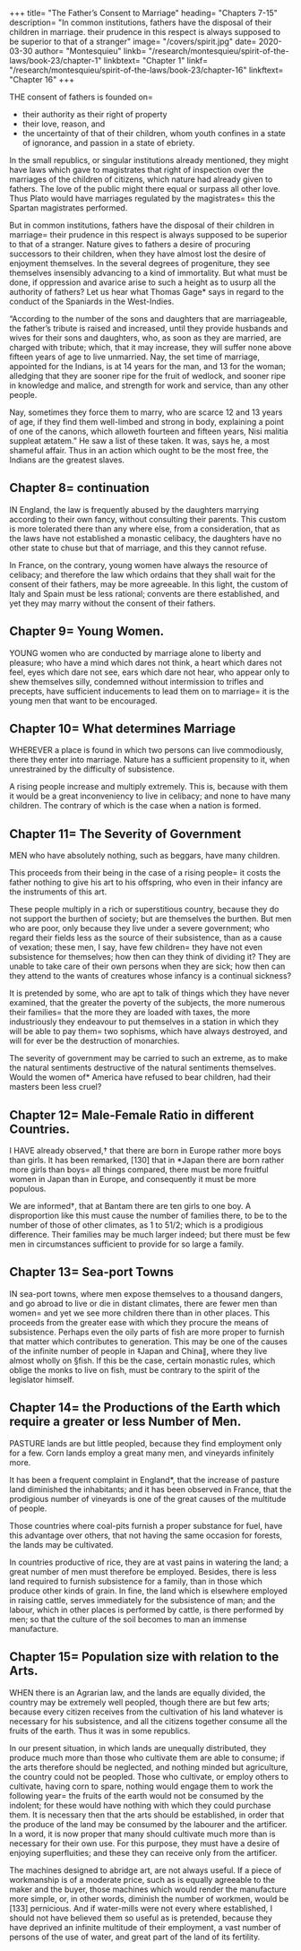 
+++
title=  "The Father’s Consent to Marriage"
heading=  "Chapters 7-15"
description=  "In common institutions, fathers have the disposal of their children in marriage. their prudence in this respect is always supposed to be superior to that of a stranger"
image=  "/covers/spirit.jpg"
date=  2020-03-30
author=  "Montesquieu"
linkb=  "/research/montesquieu/spirit-of-the-laws/book-23/chapter-1"
linkbtext=  "Chapter 1"
linkf=  "/research/montesquieu/spirit-of-the-laws/book-23/chapter-16"
linkftext=  "Chapter 16"
+++

THE consent of fathers is founded on= 
- their authority as their right of property
- their love, reason, and
- the uncertainty of that of their children, whom youth confines in a state of ignorance, and passion in a state of ebriety.

In the small republics, or singular institutions already mentioned, they might have laws which gave to magistrates that right of inspection over the marriages of the children of citizens, which nature had already given to fathers. The love of the public might there equal or surpass all other love. Thus Plato would have marriages regulated by the magistrates=  this the Spartan magistrates performed.

But in common institutions, fathers have the disposal of their children in marriage=  their prudence in this respect is always supposed to be superior to that of a stranger. Nature gives to fathers a desire of procuring successors to their children, when they have almost lost the desire of enjoyment themselves. In the several degrees of progeniture, they see themselves insensibly advancing to a kind of immortality. But what must be done, if oppression and avarice arise to such a height as to usurp all the authority of fathers? Let us hear what Thomas Gage* says in regard to the conduct of the Spaniards in the West-Indies.

“According to the number of the sons and daughters that are marriageable, the father’s tribute is raised and increased, until they provide husbands and wives for their sons and daughters, who, as soon as they are married, are charged with tribute; which, that it may increase, they will suffer none above fifteen years of age to live unmarried. Nay, the set time of marriage, appointed for the Indians, is at 14 years for the man, and 13 for the woman; alledging that they are sooner ripe for the fruit of wedlock, and sooner ripe in knowledge and malice, and strength for work and service, than any other people. 

Nay, sometimes they force them to marry, who are scarce 12 and 13 years of age, if they find them well-limbed and strong in body, explaining a point of one of the canons, which alloweth fourteen and fifteen years, Nisi malitia suppleat ætatem.” He saw a list of these taken. It was, says he, a most shameful affair. Thus in an action which ought to be the most free, the Indians are the greatest slaves.



## Chapter 8=  continuation

IN England, the law is frequently abused by the daughters marrying according to their own fancy, without consulting their parents. This custom is more tolerated there than any where else, from a consideration, that as the laws have not established a monastic celibacy, the daughters have no other state to chuse but that of marriage, and this they cannot refuse. 

In France, on the contrary, young women have always the resource of celibacy; and therefore the law which ordains that they shall wait for the consent of their fathers, may be more agreeable. In this light, the custom of Italy and Spain must be less rational; convents are there established, and yet they may marry without the consent of their fathers.



## Chapter 9=  Young Women.

YOUNG women who are conducted by marriage alone to liberty and pleasure; who have a mind which dares not think, a heart which dares not feel, eyes which dare not see, ears which dare not hear, who appear only to shew themselves silly, condemned without intermission to trifles and precepts, have sufficient inducements to lead them on to marriage=  it is the young men that want to be encouraged.



## Chapter 10=  What determines Marriage

WHEREVER a place is found in which two persons can live commodiously, there they enter into marriage. Nature has a sufficient propensity to it, when unrestrained by the difficulty of subsistence.

A rising people increase and multiply extremely. This is, because with them it would be a great inconveniency to live in celibacy; and none to have many children. The contrary of which is the case when a nation is formed.



## Chapter 11=  The Severity of Government

MEN who have absolutely nothing, such as beggars, have many children. 

This proceeds from their being in the case of a rising people=  it costs the father nothing to give his art to his offspring, who even in their infancy are the instruments of this art. 

These people multiply in a rich or superstitious country, because they do not support the burthen of society; but are themselves the burthen. But men who are poor, only because they live under a severe government; who regard their fields less as the source of their subsistence, than as a cause of vexation; these men, I say, have few children=  they have not even subsistence for themselves; how then can they think of dividing it? They are unable to take care of their own persons when they are sick; how then can they attend to the wants of creatures whose infancy is a continual sickness?

It is pretended by some, who are apt to talk of things which they have never examined, that the greater the poverty of the subjects, the more numerous their families=  that the more they are loaded with taxes, the more industriously they endeavour to put themselves in a station in which they will be able to pay them=  two sophisms, which have always destroyed, and will for ever be the destruction of monarchies.

The severity of government may be carried to such an extreme, as to make the natural sentiments destructive of the natural sentiments themselves. Would the women of* America have refused to bear children, had their masters been less cruel?



## Chapter 12=  Male-Female Ratio in different Countries.

I HAVE already observed,† that there are born in Europe rather more boys than girls. It has been remarked, [130] that in *Japan there are born rather more girls than boys=  all things compared, there must be more fruitful women in Japan than in Europe, and consequently it must be more populous.

We are informed†, that at Bantam there are ten girls to one boy. A disproportion like this must cause the number of families there, to be to the number of those of other climates, as 1 to 51/2; which is a prodigious difference. Their families may be much larger indeed; but there must be few men in circumstances sufficient to provide for so large a family.



## Chapter 13=  Sea-port Towns

IN sea-port towns, where men expose themselves to a thousand dangers, and go abroad to live or die in distant climates, there are fewer men than women=  and yet we see more children there than in other places. This proceeds from the greater ease with which they procure the means of subsistence. Perhaps even the oily parts of fish are more proper to furnish that matter which contributes to generation. This may be one of the causes of the infinite number of people in ‡Japan and China∥, where they live almost wholly on §fish. If this be the case, certain monastic rules, which oblige the monks to live on fish, must be contrary to the spirit of the legislator himself.



## Chapter 14=  the Productions of the Earth which require a greater or less Number of Men.

PASTURE lands are but little peopled, because they find employment only for a few. Corn lands employ a great many men, and vineyards infinitely more.

It has been a frequent complaint in England*, that the increase of pasture land diminished the inhabitants; and it has been observed in France, that the prodigious number of vineyards is one of the great causes of the multitude of people.

Those countries where coal-pits furnish a proper substance for fuel, have this advantage over others, that not having the same occasion for forests, the lands may be cultivated.

In countries productive of rice, they are at vast pains in watering the land; a great number of men must therefore be employed. Besides, there is less land required to furnish subsistence for a family, than in those which produce other kinds of grain. In fine, the land which is elsewhere employed in raising cattle, serves immediately for the subsistence of man; and the labour, which in other places is performed by cattle, is there performed by men; so that the culture of the soil becomes to man an immense manufacture.



## Chapter 15=  Population size with relation to the Arts.

WHEN there is an Agrarian law, and the lands are equally divided, the country may be extremely well peopled, though there are but few arts; because every citizen receives from the cultivation of his land whatever is necessary for his subsistence, and all the citizens together consume all the fruits of the earth. Thus it was in some republics.

In our present situation, in which lands are unequally distributed, they produce much more than those who cultivate them are able to consume; if the arts therefore should be neglected, and nothing minded but agriculture, the country could not be peopled. Those who cultivate, or employ others to cultivate, having corn to spare, nothing would engage them to work the following year=  the fruits of the earth would not be consumed by the indolent; for these would have nothing with which they could purchase them. It is necessary then that the arts should be established, in order that the produce of the land may be consumed by the labourer and the artificer. In a word, it is now proper that many should cultivate much more than is necessary for their own use. For this purpose, they must have a desire of enjoying superfluities; and these they can receive only from the artificer.

The machines designed to abridge art, are not always useful. If a piece of workmanship is of a moderate price, such as is equally agreeable to the maker and the buyer, those machines which would render the manufacture more simple, or, in other words, diminish the number of workmen, would be [133] pernicious. And if water-mills were not every where established, I should not have believed them so useful as is pretended, because they have deprived an infinite multitude of their employment, a vast number of persons of the use of water, and great part of the land of its fertility.

